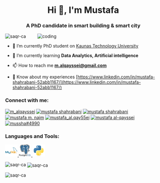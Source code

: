 <h1 align="center">Hi 👋, I'm Mustafa</h1>
<h3 align="center">A PhD candidate in smart building & smart city</h3>

<img align="right" alt="coding" width ="400" src=https://cdn.dribbble.com/users/1162077/screenshots/3848914/programmer.gif>

<p align="left"> <img src="https://komarev.com/ghpvc/?username=saqr-ca&label=Profile%20views&color=0e75b6&style=flat" alt="saqr-ca" /> </p>

- 🔭 I’m currently PhD student on [Kaunas Technology University](https://en.ktu.edu/)

- 🌱 I’m currently learning **Data Analytics, Artificial intelligence**

- 📫 How to reach me **m.alqayssei@gmail.com**

- 📄 Know about my experiences [https://www.linkedin.com/in/mustafa-shahrabani-52abb1167/](https://www.linkedin.com/in/mustafa-shahrabani-52abb1167/)

<h3 align="left">Connect with me:</h3>
<p align="left">
<a href="https://twitter.com/m_alqayssei" target="blank"><img align="center" src="https://raw.githubusercontent.com/rahuldkjain/github-profile-readme-generator/master/src/images/icons/Social/twitter.svg" alt="m_alqayssei" height="30" width="40" /></a>
<a href="https://linkedin.com/in/mustafa shahrabani" target="blank"><img align="center" src="https://raw.githubusercontent.com/rahuldkjain/github-profile-readme-generator/master/src/images/icons/Social/linked-in-alt.svg" alt="mustafa shahrabani" height="30" width="40" /></a>
<a href="https://kaggle.com/mustafa shahrabani" target="blank"><img align="center" src="https://raw.githubusercontent.com/rahuldkjain/github-profile-readme-generator/master/src/images/icons/Social/kaggle.svg" alt="mustafa shahrabani" height="30" width="40" /></a>
<a href="https://fb.com/mustafa m. najm" target="blank"><img align="center" src="https://raw.githubusercontent.com/rahuldkjain/github-profile-readme-generator/master/src/images/icons/Social/facebook.svg" alt="mustafa m. najm" height="30" width="40" /></a>
<a href="https://instagram.com/mustafa_al.qay55ei" target="blank"><img align="center" src="https://raw.githubusercontent.com/rahuldkjain/github-profile-readme-generator/master/src/images/icons/Social/instagram.svg" alt="mustafa_al.qay55ei" height="30" width="40" /></a>
<a href="https://www.youtube.com/c/mustafa al-qayssei" target="blank"><img align="center" src="https://raw.githubusercontent.com/rahuldkjain/github-profile-readme-generator/master/src/images/icons/Social/youtube.svg" alt="mustafa al-qayssei" height="30" width="40" /></a>
<a href="https://discord.gg/mussha#4990" target="blank"><img align="center" src="https://raw.githubusercontent.com/rahuldkjain/github-profile-readme-generator/master/src/images/icons/Social/discord.svg" alt="mussha#4990" height="30" width="40" /></a>
</p>

<h3 align="left">Languages and Tools:</h3>
<p align="left"> <a href="https://www.mysql.com/" target="_blank" rel="noreferrer"> <img src="https://raw.githubusercontent.com/devicons/devicon/master/icons/mysql/mysql-original-wordmark.svg" alt="mysql" width="40" height="40"/> </a> <a href="https://www.postgresql.org" target="_blank" rel="noreferrer"> <img src="https://raw.githubusercontent.com/devicons/devicon/master/icons/postgresql/postgresql-original-wordmark.svg" alt="postgresql" width="40" height="40"/> </a> <a href="https://www.python.org" target="_blank" rel="noreferrer"> <img src="https://raw.githubusercontent.com/devicons/devicon/master/icons/python/python-original.svg" alt="python" width="40" height="40"/> </a> </p>

<p><img align="left" src="https://github-readme-stats.vercel.app/api/top-langs?username=saqr-ca&show_icons=true&locale=en&layout=compact" alt="saqr-ca" /></p>

<p>&nbsp;<img align="center" src="https://github-readme-stats.vercel.app/api?username=saqr-ca&show_icons=true&locale=en" alt="saqr-ca" /></p>

<p><img align="center" src="https://github-readme-streak-stats.herokuapp.com/?user=saqr-ca&" alt="saqr-ca" /></p>



